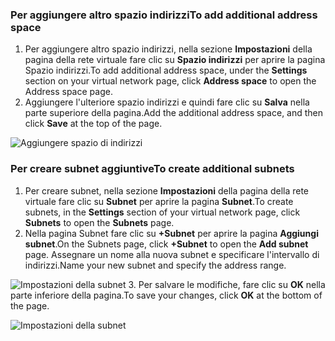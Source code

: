 ### <a name="to-add-additional-address-space"></a><span data-ttu-id="53db0-101">Per aggiungere altro spazio indirizzi</span><span class="sxs-lookup"><span data-stu-id="53db0-101">To add additional address space</span></span>

1. <span data-ttu-id="53db0-102">Per aggiungere altro spazio indirizzi, nella sezione **Impostazioni** della pagina della rete virtuale fare clic su **Spazio indirizzi** per aprire la pagina Spazio indirizzi.</span><span class="sxs-lookup"><span data-stu-id="53db0-102">To add additional address space, under the **Settings** section on your virtual network page, click **Address space** to open the Address space page.</span></span>
2. <span data-ttu-id="53db0-103">Aggiungere l'ulteriore spazio indirizzi e quindi fare clic su **Salva** nella parte superiore della pagina.</span><span class="sxs-lookup"><span data-stu-id="53db0-103">Add the additional address space, and then click **Save** at the top of the page.</span></span>

  ![Aggiungere spazio di indirizzi](./media/vpn-gateway-additional-address-space-include/address_space.png)

### <a name="to-create-additional-subnets"></a><span data-ttu-id="53db0-105">Per creare subnet aggiuntive</span><span class="sxs-lookup"><span data-stu-id="53db0-105">To create additional subnets</span></span>

1. <span data-ttu-id="53db0-106">Per creare subnet, nella sezione **Impostazioni** della pagina della rete virtuale fare clic su **Subnet** per aprire la pagina **Subnet**.</span><span class="sxs-lookup"><span data-stu-id="53db0-106">To create subnets, in the **Settings** section of your virtual network page, click **Subnets** to open the **Subnets** page.</span></span> 
2. <span data-ttu-id="53db0-107">Nella pagina Subnet fare clic su **+Subnet** per aprire la pagina **Aggiungi subnet**.</span><span class="sxs-lookup"><span data-stu-id="53db0-107">On the Subnets page, click **+Subnet** to open the **Add subnet** page.</span></span> <span data-ttu-id="53db0-108">Assegnare un nome alla nuova subnet e specificare l'intervallo di indirizzi.</span><span class="sxs-lookup"><span data-stu-id="53db0-108">Name your new subnet and specify the address range.</span></span>

  ![Impostazioni della subnet](./media/vpn-gateway-additional-address-space-include/add_subnet.png)
3. <span data-ttu-id="53db0-110">Per salvare le modifiche, fare clic su **OK** nella parte inferiore della pagina.</span><span class="sxs-lookup"><span data-stu-id="53db0-110">To save your changes, click **OK** at the bottom of the page.</span></span>

  ![Impostazioni della subnet](./media/vpn-gateway-additional-address-space-include/ok.png)